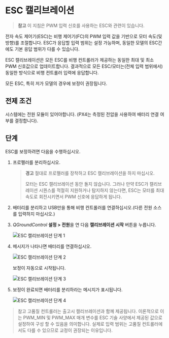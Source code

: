 # ESC 캘리브레이션

> **참고** 이 지침은 PWM 입력 신호를 사용하는 ESC와 관련이 있습니다.

전자 속도 제어기(ESC)는 비행 제어기(FC)의 PWM 입력 값을 기반으로 모터 속도(및 방향)를 조절합니다. ESC가 응답할 입력 범위는 설정 가능하며, 동일한 모델의 ESC간에도 기본 응답 범위가 다를 수 있습니다.

ESC 캘리브레이션은 모든 ESC를 비행 컨트롤러가 제공하는 동일한 최대 및 최소 PWM 신호값으로 업데이트합니다. 결과적으로 모든 ESC/모터는(전체 입력 범위에서) 동일한 방식으로 비행 컨트롤러 입력에 응답합니다.

모든 ESC, 특히 저가 모델의 경우에 보정이 권장됩니다.

## 전제 조건

시스템에는 전원 모듈이 있어야합니다. (PX4는 측정된 전압을 사용하여 배터리 연결 여부를 결정합니다).

## 단계 

ESC를 보정하려면 다음을 수행하십시오.

1. 프로펠러를 분리하십시오.
    
    > **경고** 절대로 프로펠러를 장착하고 ESC 캘리브레이션을 하지 마십시오.
    > 
    > 모터는 ESC 캘리브레이션 동안 돌지 않습니다. 그러나 만약 ESC가 캘리브레이션 시퀀스를 적절히 지원하거나 탐지하지 않는다면, ESC는 모터를 최대 속도로 회전시키면서 PWM 신호에 응답하게 됩니다.

2. 배터리를 분리하고 USB만을 통해 비행 컨트롤러를 연결하십시오.(다른 전원 소스를 입력하지 마십시오.)

3. *QGroundControl* **설정 > 전원**을 연 다음 **캘리브레이션 시작** 버튼을 누릅니다.
    
    ![ESC 캘리브레이션 단계 1](../../images/qgc_esc_calibration.png)

4. 메시지가 나타나면 배터리를 연결하십시오.
    
    ![ESC 캘리브레이션 단계 2](../../images/esc_calibration_step_2.png)
    
    보정이 자동으로 시작됩니다.
    
    ![ESC 캘리브레이션 단계 3](../../images/esc_calibration_step_3.png)

5. 보정이 완료되면 배터리를 분리하라는 메시지가 표시됩니다. 
    
    ![ESC 캘리브레이션 단계 4](../../images/esc_calibration_step_4.png)

> 참고 고품질 컨트롤러는 출고시 캘리브레이션과 함께 제공됩니다. 이론적으로 이는 PWM_MIN 및 PWM_MAX 매개 변수를 ESC 기술 사양에서 제공된 값으로 설정하여 구성 할 수 있음을 의미합니다. 실제로 입력 범위는 고품질 컨트롤러에서도 다를 수 있으므로 교정이 권장되는 이유입니다.